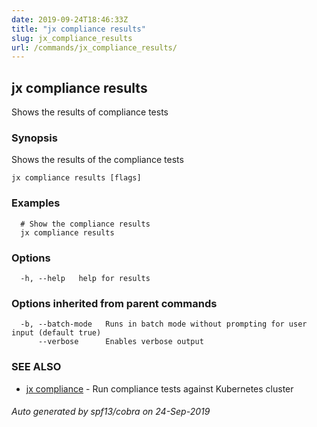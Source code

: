 ```yaml
---
date: 2019-09-24T18:46:33Z
title: "jx compliance results"
slug: jx_compliance_results
url: /commands/jx_compliance_results/
---
```

## jx compliance results

Shows the results of compliance tests

### Synopsis

Shows the results of the compliance tests

```
jx compliance results [flags]
```

### Examples

```
  # Show the compliance results
  jx compliance results
```

### Options

```
  -h, --help   help for results
```

### Options inherited from parent commands

```
  -b, --batch-mode   Runs in batch mode without prompting for user input (default true)
      --verbose      Enables verbose output
```

### SEE ALSO

* [jx compliance](/commands/jx_compliance/)	 - Run compliance tests against Kubernetes cluster

###### Auto generated by spf13/cobra on 24-Sep-2019
